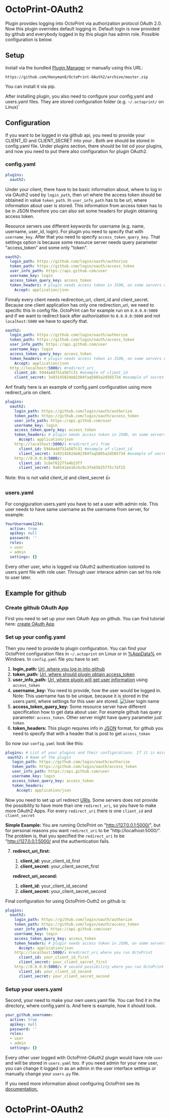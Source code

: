 # OctoPrint-OAuth2

Plugin provides logging into OctoPrint via authorization protocol OAuth 2.0. Now this plugin overrides default logging in.
Default login is now provided by github and everybody logged in by this plugin has admin role. Possible configuration is below. 

## Setup

Install via the bundled [Plugin Manager](http://docs.octoprint.org/en/master/bundledplugins/pluginmanager.html)
or manually using this URL:

    https://github.com/Hanyman8/OctoPrint-OAuth2/archive/master.zip

You can install it via pip.

After installing plugin, you also need to configure your config.yaml and users.yaml
files. They are stored configuration folder (e.g. `~/.octoprint/` on Linux)`

## Configuration

If you want to be logged in via github api, you need to provide your
CLIENT_ID and CLIENT_SECRET into your .
Both are should be stored in config.yaml file. Under plugins section,
there should be list od your plugins, and now you need to put there
also configuration for plugin OAuth2.

### config.yaml

```yaml
plugins:
  oauth2:
```

Under your client, there have to be basic information about,
where to log in via OAuth2 used by `login_path`, then url where
the access token should be obtained in value `token_path`.  In `user_info_path`
has to be url, where information about user is stored. This information
from access token has to be in JSON therefore you can also set some headers for
plugin obtaining access token.

Resource servers use different keywords for username (e.g. name, username, user_id, login).
For plugin you need to specify that with `username_key`. After that you need to specify `access_token_query_key`.
That settings option is because some resource server needs query parameter "access_token" and some only "token".

```yaml
oauth2:
  login_path: https://github.com/login/oauth/authorize
  token_path: https://github.com/login/oauth/access_token
  user_info_path: https://api.github.com/user
  username_key: login
  access_token_query_key: access_token
  token_headers: # plugin needs access token in JSON, on some servers we need to configure it.
    Accept: application/json
```
Finnaly every client needs redirection_uri, client_id and client_secret.
Because one client application has only one redirection_uri, we need to specific
this in config file. OctoPrint can for example run on `0.0.0.0:5000` and
if we want to redirect back after authorization to `0.0.0.0:5000` and
not `localhost:5000` we have to specify that.

```yaml
oauth2:
  login_path: https://github.com/login/oauth/authorize
  token_path: https://github.com/login/oauth/access_token
  user_info_path: https://api.github.com/user
  username_key: login
  access_token_query_key: access_token
  token_headers: # plugin needs access token in JSON, on some servers we need to configure it.
    Accept: application/json
  http://localhost:5000/: #redirect_uri
    client_id: 5944a4d751a567c31 #example of client_id
    client_secret: 3a9314582de82304faq5865a2d565734 #example of secret
```

Anf finally here is an example of config.yaml configuration using more redirect_uris
on client.
```yaml
plugins:
  oauth2:
    login_path: https://github.com/login/oauth/authorize
    token_path: https://github.com/login/oauth/access_token
    user_info_path: https://api.github.com/user
    username_key: login
    access_token_query_key: access_token
    token_headers: # plugin needs access token in JSON, on some servers we need to configure it.
      Accept: application/json
    http://localhost:5000/: #redirect_uri from
      client_id: 5944a4d751a567c31 #example of client_id
      client_secret: 3a9314582de82304faq5865a2d565734 #example of secret
    http://0.0.0.0:5000/:
      client_id: 1cbef6227fa4b23ff
      client_secret: 9a6541ee16c6c0c3fe65825ff5c7df25
```
Note: this is not valid client_id and client_secret :+1:

### users.yaml

For congiguration users.yaml you have to set a user with admin role.
This user needs to have same username as the username from server, for example:
```yaml 
YourUsername1234:
  active: true
  apikey: null
  password: ''
  roles:
  - user
  - admin
  settings: {}
```
Every other user, who is logged via OAuth2 authentication isstored to users.yaml
file with role user. Through user interace admin can set his role to user later.

## Example for github
### Create github OAuth App
First you need to set up your own OAuth App on github.
You can find tutorial here: [create OAuth App](https://developer.github.com/apps/building-oauth-apps/creating-an-oauth-app/) 

### Set up your config.yaml
Then you need to provide to plugin configuration. You can find your OctoPrint configuration files in `~/.octoprint` on Linux
or in [%AppData%](https://www.howtogeek.com/318177/what-is-the-appdata-folder-in-windows/) on Windows. In `config.yaml` file you have to set:
 1. **login_path:** [Url, where you log in into github](https://developer.github.com/apps/building-oauth-apps/authorization-options-for-oauth-apps/#1-users-are-redirected-to-request-their-github-identity)
 2. **token_path:** [Url, where should plugin obtain access_token](https://developer.github.com/apps/building-oauth-apps/authorization-options-for-oauth-apps/#2-users-are-redirected-back-to-your-site-by-github)
 3. **user_info_path:** [Url, where plugin will get user information](https://developer.github.com/apps/building-oauth-apps/authorization-options-for-oauth-apps/#3-use-the-access-token-to-access-the-api) using `access_token`
 4. **username_key:** You need to provide, how the user would be logged in. Note: This username has to be unique,
 because it is stored in the users.yaml, where settings for this user are stored.
 ![User login name](user_info_github.png)
 5. **access_token_query_key:** Some resource server have different specification how to get data about user.
 For example github has query parameter: `access_token`. Other server might have query parameter just `token`
 6. **token_headers:** This plugin requires info in [JSON](https://en.wikipedia.org/wiki/JSON) format,
 for github you need to specify that with a header that is post to get `access_token`
 
 So now our `config.yaml` look like this:
 ```yaml
plugins: # List of your plugins and their configurations. If it is missing, add it too   
  oauth2: # Name of the plugin
    login_path: https://github.com/login/oauth/authorize
    token_path: https://github.com/login/oauth/access_token
    user_info_path: https://api.github.com/user
    username_key: login
    access_token_query_key: access_token
    token_headers:
      Accept: application/json
```
Now you need to set up url redirect [URIs](https://en.wikipedia.org/wiki/Uniform_Resource_Identifier). Some servers does not 
provide the possibility to have more than one `redirect_uri`, so you have to
make more OAuth2 Apps. For every `redirect_uri` there is one `client_id` and `client_secret`

**Simple Example:** You are running OctoPrint on "http://127.0.0.1:5000/", but
for personal reasons you want `redirect_uri` to be "http://localhost:5000/".
The problem is, that you specified the `redirect_uri` to be "http://127.0.0.1:5000/
 and the authentication fails.

 7. **redirect_uri_first:**
    1. **client_id:** your_client_id_first
    2. **client_secret:** your_client_secret_first
    
    **redirect_uri_second:**
    1. **client_id:** your_client_id_second
    2. **client_secret:** your_client_secret_second

Final configuration for using OctoPrint-Outh2 on github is:
```yaml
plugins:
  oauth2:
    login_path: https://github.com/login/oauth/authorize
    token_path: https://github.com/login/oauth/access_token
    user_info_path: https://api.github.com/user
    username_key: login
    access_token_query_key: access_token
    token_headers: # plugin needs access token in JSON, on some servers we need to configure it.
      Accept: application/json
    http://localhost:5000/: #redirect_uri where you run OctoPrint
      client_id: your_client_id_first 
      client_secret: your_client_secret_first 
    http://0.0.0.0:5000/: # second possibility where you run OctoPrint with different client_id and client_secret
      client_id: your_client_id_second
      client_secret: your_client_secret_second
```

### Setup your users.yaml

Second, your need to make your own users.yaml file. You can find it in the directory, where config.yaml is.
And here is example, how it should look.

```yaml 
your_github_username:
  active: true
  apikey: null
  password: ''
  roles:
  - user
  - admin
  settings: {}
```
Every other user logged with OctoPrint-OAuth2 plugin would have role `user` and will be stored in `users.yaml` too.
If you need admin for your new user, you can change it logged in as an admin in the user interface settings or
manually change your `users.py` file.

If you need more information about configuring OctoPrint see its [documentation.](http://docs.octoprint.org/en/master/configuration/index.html)


# OctoPrint-OAuth2
